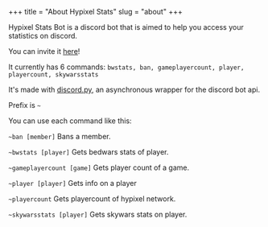+++
title = "About Hypixel Stats"
slug = "about"
+++

Hypixel Stats Bot is a discord bot that is aimed to help you access your statistics on discord.

You can invite it [here](https://discord.com/api/oauth2/authorize?client_id=748378926287421481&permissions=8&scope=bot)!


It currently has 6 commands:
``bwstats, ban, gameplayercount, player, playercount, skywarsstats``

It's made with [discord.py](https://github.com/Rapptz/discord.py), an asynchronous wrapper for the discord  bot api.



Prefix is ``~``

You can use each command like this:

``~ban [member]``
Bans a member.

``~bwstats [player]``
Gets bedwars stats of player.

``~gameplayercount [game]``
Gets player count of a game.

``~player [player]``
Gets info on a player

``~playercount``
Gets playercount of hypixel network.

``~skywarsstats [player]``
Gets skywars stats on player.

